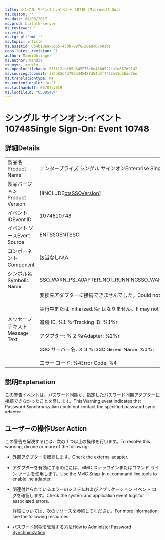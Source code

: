 ```yaml
---
title: シングル サインオン:イベント 10748 |Microsoft Docs
ms.custom: ''
ms.date: 06/08/2017
ms.prod: biztalk-server
ms.reviewer: ''
ms.suite: ''
ms.tgt_pltfrm: ''
ms.topic: article
ms.assetid: 6b4b18ea-6565-4c0b-89f8-30a8c67601ba
caps.latest.revision: 11
author: MandiOhlinger
ms.author: mandia
manager: anneta
ms.openlocfilehash: 518f12cbf89b345775c6e486d522ca1e667d9142
ms.sourcegitcommit: 381e83d43796a345488d54b3f7413e11d56ad7be
ms.translationtype: MT
ms.contentlocale: ja-JP
ms.lasthandoff: 05/07/2019
ms.locfileid: "65395484"
---
```

# <a name="single-sign-on-event-10748"></a><span data-ttu-id="ecc39-102">シングル サインオン:イベント 10748</span><span class="sxs-lookup"><span data-stu-id="ecc39-102">Single Sign-On: Event 10748</span></span>
## <a name="details"></a><span data-ttu-id="ecc39-103">詳細</span><span class="sxs-lookup"><span data-stu-id="ecc39-103">Details</span></span>  

|                 |                                                                                                                                                                                                                     |
|-----------------|---------------------------------------------------------------------------------------------------------------------------------------------------------------------------------------------------------------------|
|  <span data-ttu-id="ecc39-104">製品名</span><span class="sxs-lookup"><span data-stu-id="ecc39-104">Product Name</span></span>   |                                                                                              <span data-ttu-id="ecc39-105">エンタープライズ シングル サインオン</span><span class="sxs-lookup"><span data-stu-id="ecc39-105">Enterprise Single Sign-On</span></span>                                                                                              |
| <span data-ttu-id="ecc39-106">製品バージョン</span><span class="sxs-lookup"><span data-stu-id="ecc39-106">Product Version</span></span> |                                                                             [!INCLUDE[btsSSOVersion](../includes/btsssoversion-md.md)]                                                                              |
|    <span data-ttu-id="ecc39-107">イベント ID</span><span class="sxs-lookup"><span data-stu-id="ecc39-107">Event ID</span></span>     |                                                                                                        <span data-ttu-id="ecc39-108">10748</span><span class="sxs-lookup"><span data-stu-id="ecc39-108">10748</span></span>                                                                                                        |
|  <span data-ttu-id="ecc39-109">イベント ソース</span><span class="sxs-lookup"><span data-stu-id="ecc39-109">Event Source</span></span>   |                                                                                                       <span data-ttu-id="ecc39-110">ENTSSO</span><span class="sxs-lookup"><span data-stu-id="ecc39-110">ENTSSO</span></span>                                                                                                        |
|    <span data-ttu-id="ecc39-111">コンポーネント</span><span class="sxs-lookup"><span data-stu-id="ecc39-111">Component</span></span>    |                                                                                                         <span data-ttu-id="ecc39-112">該当なし</span><span class="sxs-lookup"><span data-stu-id="ecc39-112">N\A</span></span>                                                                                                         |
|  <span data-ttu-id="ecc39-113">シンボル名</span><span class="sxs-lookup"><span data-stu-id="ecc39-113">Symbolic Name</span></span>  |                                                                                           <span data-ttu-id="ecc39-114">SSO_WARN_PS_ADAPTER_NOT_RUNNING</span><span class="sxs-lookup"><span data-stu-id="ecc39-114">SSO_WARN_PS_ADAPTER_NOT_RUNNING</span></span>                                                                                           |
|  <span data-ttu-id="ecc39-115">メッセージ テキスト</span><span class="sxs-lookup"><span data-stu-id="ecc39-115">Message Text</span></span>   | <span data-ttu-id="ecc39-116">変換先アダプターに接続できませんでした。</span><span class="sxs-lookup"><span data-stu-id="ecc39-116">Could not contact the destination adapter.</span></span><br /><br /> <span data-ttu-id="ecc39-117">実行中または initialized.%r はなりません。</span><span class="sxs-lookup"><span data-stu-id="ecc39-117">It may not be running or initialized.%r</span></span><br /><br /> <span data-ttu-id="ecc39-118">追跡 ID: %1 %r</span><span class="sxs-lookup"><span data-stu-id="ecc39-118">Tracking ID: %1%r</span></span><br /><br /> <span data-ttu-id="ecc39-119">アダプター: % 2 %r</span><span class="sxs-lookup"><span data-stu-id="ecc39-119">Adapter: %2%r</span></span><br /><br /> <span data-ttu-id="ecc39-120">SSO サーバー名: % 3 %r</span><span class="sxs-lookup"><span data-stu-id="ecc39-120">SSO Server Name: %3%r</span></span><br /><br /> <span data-ttu-id="ecc39-121">エラー コード: %4</span><span class="sxs-lookup"><span data-stu-id="ecc39-121">Error Code: %4</span></span> |

## <a name="explanation"></a><span data-ttu-id="ecc39-122">説明</span><span class="sxs-lookup"><span data-stu-id="ecc39-122">Explanation</span></span>  
 <span data-ttu-id="ecc39-123">この警告イベントは、パスワード同期が、指定したパスワード同期アダプターに接続できなかったことを示します。</span><span class="sxs-lookup"><span data-stu-id="ecc39-123">This Warning event indicates that Password Synchronization could not contact the specified password sync adapter.</span></span>  

## <a name="user-action"></a><span data-ttu-id="ecc39-124">ユーザーの操作</span><span class="sxs-lookup"><span data-stu-id="ecc39-124">User Action</span></span>  
 <span data-ttu-id="ecc39-125">この警告を解決するには、次の 1 つ以上の操作を行います。</span><span class="sxs-lookup"><span data-stu-id="ecc39-125">To resolve this warning, do one or more of the following:</span></span>  

- <span data-ttu-id="ecc39-126">外部アダプターを確認します。</span><span class="sxs-lookup"><span data-stu-id="ecc39-126">Check the external adapter.</span></span>  

- <span data-ttu-id="ecc39-127">アダプターを有効にするのにには、MMC スナップインまたはコマンド ライン ツールを使用します。</span><span class="sxs-lookup"><span data-stu-id="ecc39-127">Use the MMC Snap-In or command line tools to enable the adapter.</span></span>  

- <span data-ttu-id="ecc39-128">関連付けられているエラーのシステムおよびアプリケーション イベント ログを確認します。</span><span class="sxs-lookup"><span data-stu-id="ecc39-128">Check the system and application event logs for associated errors.</span></span>  

  <span data-ttu-id="ecc39-129">詳細については、次のリソースを参照してください。</span><span class="sxs-lookup"><span data-stu-id="ecc39-129">For more information, see the following resources:</span></span>  

- [<span data-ttu-id="ecc39-130">パスワード同期を管理する方法</span><span class="sxs-lookup"><span data-stu-id="ecc39-130">How to Administer Password Synchronization</span></span>](../core/how-to-administer-password-synchronization.md)
